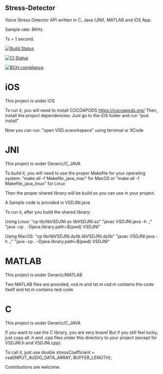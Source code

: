 ## Stress-Detector

Voice Stress Detector API written in C, Java (JNI), MATLAB and iOS App.

Sample rate: 8KHz.

Ts = 1 second.

[![Build Status](https://travis-ci.org/maxmousee/Stress-Detector.svg?branch=master)](https://travis-ci.org/maxmousee/Stress-Detector)

[![CI Status](https://circleci.com/gh/maxmousee/Stress-Detector.svg?style=shield&circle-token=:circle-token)](https://circleci.com/gh/maxmousee/Stress-Detector)

[![BCH compliance](https://bettercodehub.com/edge/badge/maxmousee/Stress-Detector?branch=master)](https://bettercodehub.com/)


# iOS

This project is under iOS

To run it, you will need to install COCOAPODS https://cocoapods.org/
Then, install the project dependencies:
Just go to the iOS folder and run
"pod install"
 
Now you can run:
"open VSD.xcworkspace" using terminal or XCode


# JNI

This project is under Generic/C_JAVA

To build it, you will need to use the proper Makefile for your operating system:
"make all -f Makefile_java_mac" for MacOS
or
"make all -f Makefile_java_linux" for Linux

Then the proper shared library will be build so you can use in your project.

A Sample code is provided in VSDJNI.java

To run it, after you build the shared library:

Using Linux:
"cp lib/libVSDJNI.so libVSDJNI.so" 
"javac VSDJNI.java -h .;"
"java -cp . -Djava.library.path=$(pwd) VSDJNI"


Using MacOS:
"cp lib/libVSDJNI.dylib libVSDJNI.dylib" 
"javac VSDJNI.java -h .;"
"java -cp . -Djava.library.path=$(pwd) VSDJNI"


# MATLAB

This project is under Generic/MATLAB

Two MATLAB files are provided, vsd.m and tst.m
vsd.m contains the code itself and tst.m contains test code


# C 

This project is under Generic/C_JAVA

If you want to use the C library, you are very brave!
But if you still feel lucky, just copy all .h and .cpp files under this directory to your project (except for VSDJNI.h and VSDJNI.cpp).

To call it, just use
double stressCoefficient = vsd(INPUT_AUDIO_DATA_ARRAY, BUFFER_LENGTH);


Contributions are welcome.
